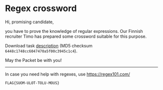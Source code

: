 # Regex crossword

Hi, promising candidate,

you have to prove the knowledge of regular expressions. Our Finnish recruiter Timo has prepared some crossword suitable
for this purpose.

Download task [description](regex_crossword.zip) (MD5 checksum `6448c1748cc6047470a5f00c3945c1c4`).

May the Packet be with you!

---

In case you need help with regexes, use https://regex101.com/

`FLAG{SUOM-ULOT-TOLU-MOUS}`